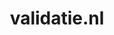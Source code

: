 ---
layout: post
title:  "validatie.nl"
internal_url:  "/data/validatie.nl.html"
categories: dutchgov
---